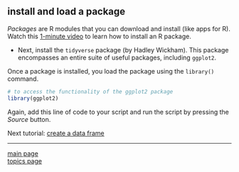 
install and load a package
--------------------------

*Packages* are R modules that you can download and install (like apps for R). Watch this [1-minute video](https://www.youtube.com/watch?v=ljdfqMfWn_A) to learn how to install an R package.

-   Next, install the `tidyverse` package (by Hadley Wickham). This package encompasses an entire suite of useful packages, including `ggplot2`.

Once a package is installed, you load the package using the `library()` command.

``` r
# to access the functionality of the ggplot2 package 
library(ggplot2)
```

Again, add this line of code to your script and run the script by pressing the *Source* button.

Next tutorial: [create a data frame](tut-0303_create-data-frame.md)

------------------------------------------------------------------------

[main page](../README.md)<br> [topics page](../README-by-topic.md)
